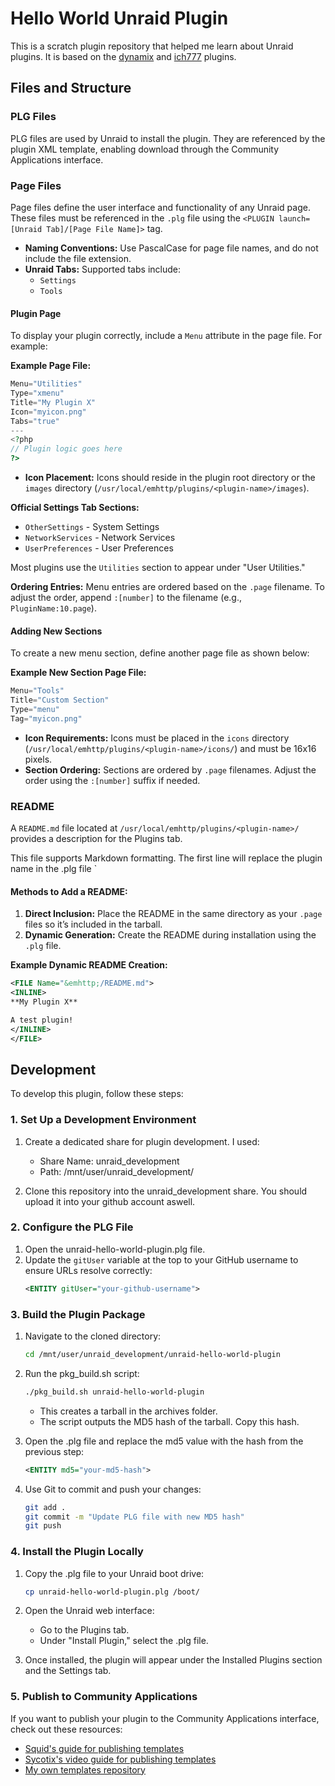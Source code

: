 # Hello World Unraid Plugin

This is a scratch plugin repository that helped me learn about Unraid plugins. It is based on the [dynamix](https://github.com/bergware/dynamix/) and [ich777](https://github.com/ich777/intel-gpu-top/) plugins.

## Files and Structure
### PLG Files
PLG files are used by Unraid to install the plugin. They are referenced by the plugin XML template, enabling download through the Community Applications interface.

### Page Files
Page files define the user interface and functionality of any Unraid page. These files must be referenced in the `.plg` file using the `<PLUGIN launch=[Unraid Tab]/[Page File Name]>` tag.

- **Naming Conventions:** Use PascalCase for page file names, and do not include the file extension.
- **Unraid Tabs:** Supported tabs include:
  - `Settings`
  - `Tools`

#### Plugin Page
To display your plugin correctly, include a `Menu` attribute in the page file. For example:

**Example Page File:**
```php
Menu="Utilities"
Type="xmenu"
Title="My Plugin X"
Icon="myicon.png"
Tabs="true"
---
<?php
// Plugin logic goes here
?>
```

- **Icon Placement:** Icons should reside in the plugin root directory or the `images` directory (`/usr/local/emhttp/plugins/<plugin-name>/images`).

**Official Settings Tab Sections:**
- `OtherSettings` - System Settings
- `NetworkServices` - Network Services
- `UserPreferences` - User Preferences

Most plugins use the `Utilities` section to appear under "User Utilities."

**Ordering Entries:** Menu entries are ordered based on the `.page` filename. To adjust the order, append `:[number]` to the filename (e.g., `PluginName:10.page`).

#### Adding New Sections
To create a new menu section, define another page file as shown below:

**Example New Section Page File:**
```php
Menu="Tools"
Title="Custom Section"
Type="menu"
Tag="myicon.png"
```

- **Icon Requirements:** Icons must be placed in the `icons` directory (`/usr/local/emhttp/plugins/<plugin-name>/icons/`) and must be 16x16 pixels.
- **Section Ordering:** Sections are ordered by `.page` filenames. Adjust the order using the `:[number]` suffix if needed.

### README
A `README.md` file located at `/usr/local/emhttp/plugins/<plugin-name>/` provides a description for the Plugins tab. 

This file supports Markdown formatting. The first line will replace the plugin name in the .plg file `<PLUGIN name="unraid-hello-world-plugin">

#### Methods to Add a README:
1. **Direct Inclusion:** Place the README in the same directory as your `.page` files so it’s included in the tarball.
2. **Dynamic Generation:** Create the README during installation using the `.plg` file.

**Example Dynamic README Creation:**
```xml
<FILE Name="&emhttp;/README.md">
<INLINE>
**My Plugin X**

A test plugin!
</INLINE>
</FILE>
```


## Development
To develop this plugin, follow these steps:

### 1. Set Up a Development Environment
1. Create a dedicated share for plugin development. I used:

    - Share Name: unraid_development
    - Path: /mnt/user/unraid_development/
2. Clone this repository into the unraid_development share. You should upload it into your github account aswell.

### 2. Configure the PLG File
1. Open the unraid-hello-world-plugin.plg file.
2. Update the `gitUser` variable at the top to your GitHub username to ensure URLs resolve correctly:
    ```xml
    <ENTITY gitUser="your-github-username">
    ```

### 3. Build the Plugin Package
1. Navigate to the cloned directory:
    ```bash
    cd /mnt/user/unraid_development/unraid-hello-world-plugin
    ```

2. Run the pkg_build.sh script:
    ```bash
    ./pkg_build.sh unraid-hello-world-plugin
    ```

    - This creates a tarball in the archives folder.
    - The script outputs the MD5 hash of the tarball. Copy this hash.

3. Open the .plg file and replace the md5 value with the hash from the previous step:
    ```xml
    <ENTITY md5="your-md5-hash">
    ```

4. Use Git to commit and push your changes:
    ```bash
    git add .
    git commit -m "Update PLG file with new MD5 hash"
    git push
    ```

### 4. Install the Plugin Locally
1. Copy the .plg file to your Unraid boot drive:
    ```bash
    cp unraid-hello-world-plugin.plg /boot/
    ```

2. Open the Unraid web interface:
    - Go to the Plugins tab.
    - Under "Install Plugin," select the .plg file.

3. Once installed, the plugin will appear under the Installed Plugins section and the Settings tab.
    
### 5. Publish to Community Applications
If you want to publish your plugin to the Community Applications interface, check out these resources:

- [Squid's guide for publishing templates](https://forums.unraid.net/topic/57181-docker-faq/#comment-566084)
- [Sycotix's video guide for publishing templates](https://forums.unraid.net/topic/101424-how-to-publish-docker-templates-to-community-applications-on-unraid/)
- [My own templates repository](https://github.com/Teknicallity/unraid-templates)